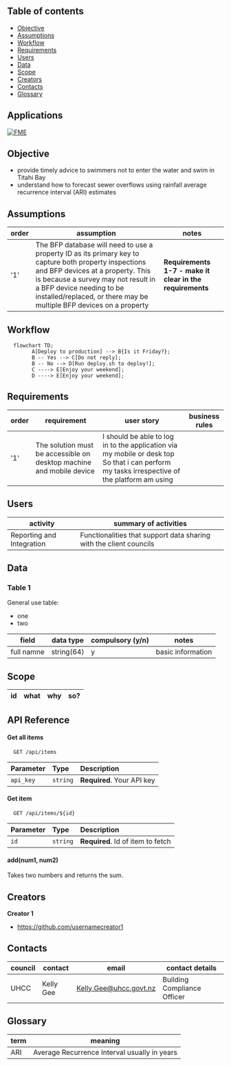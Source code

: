 ## Table of contents

- [Objective](#objective)
- [Assumptions](#assumptions)
- [Workflow](#workflow)
- [Requirements](#requirements)
- [Users](#users)
- [Data](#data)
- [Scope](#scope)
- [Creators](#creators)
- [Contacts](#contacts)
- [Glossary](#glossary)

## Applications

[![FME](https://img.shields.io/badge/License-FME-green.svg)](https://support.safe.com/hc/en-us)

## Objective

- provide timely advice to swimmers not to enter the water and swim in Titahi Bay
- understand how to forecast sewer overflows using rainfall average recurrence interval (ARI) estimates

## Assumptions

order | assumption | notes
--- | --- | ---
'1' | The BFP database will need to use a property ID as its primary key to capture both property inspections and BFP devices at a property. This is because a survey may not result in a BFP device needing to be installed/replaced, or there may be multiple BFP devices on a property | **Requirements 1-7 - make it clear in the requirements**

## Workflow

```mermaid
  flowchart TD;
		A[Deploy to production] --> B{Is it Friday?};
		B -- Yes --> C[Do not reply];
		B -- No --> D[Run deploy.sh to deploy!];
		C ----> E[Enjoy your weekend];
		D ----> E[Enjoy your weekend];
```

## Requirements

order | requirement | user story | business rules
--- | --- | --- | ---
'1' | The solution must be accessible on desktop machine and mobile device | I should be able to log in to the application via my mobile or desk top So that i can perform my tasks irrespective of the platform am using | |

## Users

activity | summary of activities
--- | ---
Reporting and Integration | Functionalities that support data sharing with the client councils

## Data

### Table 1

General use table:

- one
- two

field | data type | compulsory (y/n) | notes
--- | --- | --- | ---
full namne | string(64) | y | basic information

## Scope

id | what | why | so?
--- | --- | --- | ---

## API Reference

#### Get all items

```http
  GET /api/items
```

| Parameter | Type     | Description                |
| :-------- | :------- | :------------------------- |
| `api_key` | `string` | **Required**. Your API key |

#### Get item

```http
  GET /api/items/${id}
```

| Parameter | Type     | Description                       |
| :-------- | :------- | :-------------------------------- |
| `id`      | `string` | **Required**. Id of item to fetch |

#### add(num1, num2)

Takes two numbers and returns the sum.

## Creators

**Creator 1**

- <https://github.com/usernamecreator1>

## Contacts

council | contact | email | contact details
--- | --- | --- | ---
UHCC | Kelly Gee | Kelly.Gee@uhcc.govt.nz | Building Compliance Officer

## Glossary

term | meaning
--- | ---
ARI | Average Recurrence Interval usually in years